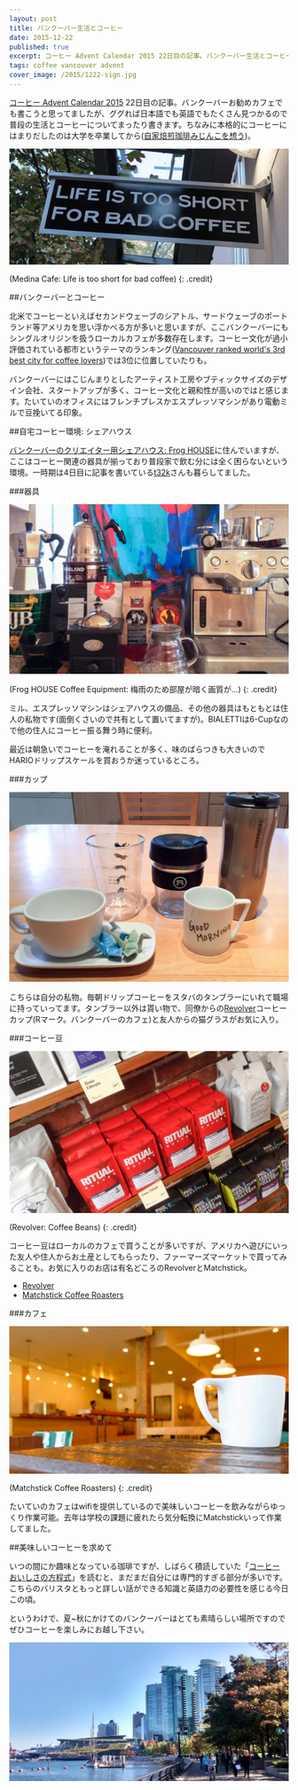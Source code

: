 ```yaml
---
layout: post
title: バンクーバー生活とコーヒー
date: 2015-12-22
published: true
excerpt: コーヒー Advent Calendar 2015 22日目の記事。バンクーバー生活とコーヒーについて書きます。
tags: coffee vancouver advent
cover_image: /2015/1222-sign.jpg
---
```

[コーヒー Advent Calendar 2015](http://www.adventar.org/calendars/895) 22日目の記事。バンクーバーお勧めカフェでも書こうと思ってましたが、ググれば日本語でも英語でもたくさん見つかるので普段の生活とコーヒーについてまったり書きます。ちなみに本格的にコーヒーにはまりだしたのは大学を卒業してから([自家焙煎珈琲みじんこを想う](/mijinco-coffee/))。

![Medina Cafe: Life is too short for bad coffee](/images/2015/1222-sign.jpg)

(Medina Cafe: Life is too short for bad coffee)
{: .credit}


##バンクーバーとコーヒー

北米でコーヒーといえばセカンドウェーブのシアトル、サードウェーブのポートランド等アメリカを思い浮かべる方が多いと思いますが、ここバンクーバーにもシングルオリジンを扱うローカルカフェが多数存在します。コーヒー文化が過小評価されている都市というテーマのランキング([Vancouver ranked world's 3rd best city for coffee lovers](http://www.vancitybuzz.com/2015/01/vancouver-ranked-worlds-3rd-best-city-coffee-lovers/))では3位に位置していたりも。

バンクーバーにはこじんまりとしたアーティスト工房やブティックサイズのデザイン会社、スタートアップが多く、コーヒー文化と親和性が高いのではと感じます。たいていのオフィスにはフレンチプレスかエスプレッソマシンがあり電動ミルで豆挽いてる印象。

##自宅コーヒー環境: シェアハウス

[バンクーバーのクリエイター用シェアハウス: Frog HOUSE](http://vancouverch.com/)に住んでいますが、ここはコーヒー関連の器具が揃っており普段家で飲む分には全く困らないという環境。一時期は4日目に記事を書いている[t32k](http://t32k.me/mol/log/coffee-lovers/)さんも暮らしてました。

###器具

![Frog HOUSE Coffee Equipment](/images/2015/1222-coffee-equipment.jpg)

(Frog HOUSE Coffee Equipment: 梅雨のため部屋が暗く画質が...)
{: .credit}


ミル、エスプレッソマシンはシェアハウスの備品、その他の器具はもともとは住人の私物です(面倒くさいので共有として置いてますが)。BIALETTIは6-Cupなので他の住人にコーヒー振る舞う時に便利。

最近は朝急いでコーヒーを淹れることが多く、味のばらつきも大きいのでHARIOドリップスケールを買おうか迷っているところ。

###カップ

![Coffee Cup](/images/2015/1222-coffee-cup.jpg)

こちらは自分の私物。毎朝ドリップコーヒーをスタバのタンブラーにいれて職場に持っていってます。タンブラー以外は貰い物で、同僚からの[Revolver](http://revolvercoffee.ca/home/)コーヒーカップ(Rマーク。バンクーバーのカフェ)と友人からの猫グラスがお気に入り。

###コーヒー豆

![Revolver: Coffee Beans](/images/2015/1222-revolver.jpg)

(Revolver: Coffee Beans)
{: .credit}

コーヒー豆はローカルのカフェで買うことが多いですが、アメリカへ遊びにいった友人や住人からお土産としてもらったり、ファーマーズマーケットで買ってみることも。お気に入りのお店は有名どころのRevolverとMatchstick。

- [Revolver](http://revolvercoffee.ca/home/)
- [Matchstick Coffee Roasters](http://www.matchstickcoffee.com/)

###カフェ

![Matchstick Coffee Roasters](/images/2015/1222-matchstick.jpg)

(Matchstick Coffee Roasters)
{: .credit}

たいていのカフェはwifiを提供しているので美味しいコーヒーを飲みながらゆっくり作業可能。去年は学校の課題に疲れたら気分転換にMatchstickいって作業してました。

##美味しいコーヒーを求めて

いつの間にか趣味となっている珈琲ですが、しばらく積読していた「[コーヒー おいしさの方程式](http://www.amazon.co.jp/ebook/dp/B00IHJN364/)」を読むと、まだまだ自分には専門的すぎる部分が多いです。こちらのバリスタともっと詳しい話ができる知識と英語力の必要性を感じる今日この頃。

というわけで、夏~秋にかけてのバンクーバーはとても素晴らしい場所ですのでぜひコーヒーを楽しみにお越し下さい。

![autumn vancouver](/images/2015/1222-autumn-vancouver.jpg)



